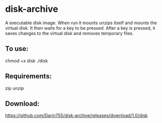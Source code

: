# disk-archive
A executable disk image. When run it mounts unzips itself and mounts the virtual disk. It then waits for a key to be pressed. After a key is pressed, it saves changes to the virtual disk and removes temporary files.

## To use:
chmod +x disk
./disk

## Requirements:
zip
unzip

## Download:
https://github.com/Darin755/disk-archive/releases/download/1.0/disk

